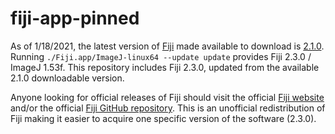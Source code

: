 # fiji-app-pinned
As of 1/18/2021, the latest version of [Fiji](https://fiji.sc) made available to download is [2.1.0](https://downloads.imagej.net/fiji/latest/fiji-linux64.zip). Running `./Fiji.app/ImageJ-linux64 --update update` provides Fiji 2.3.0 / ImageJ 1.53f. This repository includes Fiji 2.3.0, updated from the available 2.1.0 downloadable version.

Anyone looking for official releases of Fiji should visit the official [Fiji website](https://fiji.sc) and/or the official [Fiji GitHub repository](https://github.com/fiji/fiji). This is an unofficial redistribution of Fiji making it easier to acquire one specific version of the software (2.3.0).
